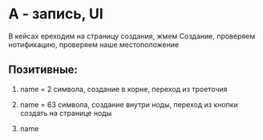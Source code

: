 # А - запись, UI

В кейсах ереходим на страницу создания, жмем Создание, проверяем нотификацию, проверяем наше местоположение

## Позитивные:

1. name = 2 символа, создание в корне, переход из троеточия

2. name = 63 символа, создание внутри ноды, переход из кнопки создать на странице ноды

3. name 